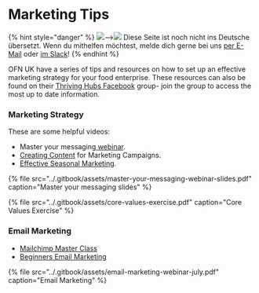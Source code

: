 # Marketing Tips

{% hint style="danger" %}
![](https://firebasestorage.googleapis.com/v0/b/gitbook-28427.appspot.com/o/assets%2F-L9rgk4wEweX_zxXIzmW%2F-LpeYcYHvFT89zDzVlG4%2F-LpeZq2i0oaAbNYfYfu5%2FCapture%20du%202019-09-26%2000-38-19.png?alt=media&token=aef3eea2-4d60-4d24-99ec-6edbda36b45c)--&gt;​![](https://firebasestorage.googleapis.com/v0/b/gitbook-28427.appspot.com/o/assets%2F-L9rgk4wEweX_zxXIzmW%2F-MdHZQzZkj-9uNA4c3qD%2F-MdIF6yxdsNWC5BK3awW%2FFlagge%20Deutschland.jpg?alt=media&token=9bbe895b-2aa1-40da-8221-01fb74558b92) Diese Seite ist noch nicht ins Deutsche übersetzt. Wenn du mithelfen möchtest, melde dich gerne bei uns [per E-Mail](mailto:konrad@openfoodnetwork.de) oder [im Slack](https://join.slack.com/t/openfoodnetwork/shared_invite/zt-9sjkjdlu-r02kUMP1zbrTgUhZhYPF~A)!
{% endhint %}

OFN UK have a series of tips and resources on how to set up an effective marketing strategy for your food enterprise.  These resources can also be found on their [Thriving Hubs Facebook](https://www.facebook.com/groups/thrivingfoodhub) group- join the group to access the most up to date information.

### Marketing Strategy

These are some helpful videos:

* Master your messaging[ webinar](https://youtu.be/jUMIIYG2nXY).
* [Creating Content](https://youtu.be/ofNizm5DjUg) for Marketing Campaigns.
* [Effective Seasonal Marketing](https://youtu.be/ppRnCOVXO_Q).

{% file src="../.gitbook/assets/master-your-messaging-webinar-slides.pdf" caption="Master your messaging slides" %}

{% file src="../.gitbook/assets/core-values-exercise.pdf" caption="Core Values Exercise" %}

### Email Marketing

* [Mailchimp Master Class](https://youtu.be/lEc9i0h_8xg)
* [Beginners Email Marketing](https://youtu.be/BqvQoqUCM14)

{% file src="../.gitbook/assets/email-marketing-webinar-july.pdf" caption="Email Marketing" %}



